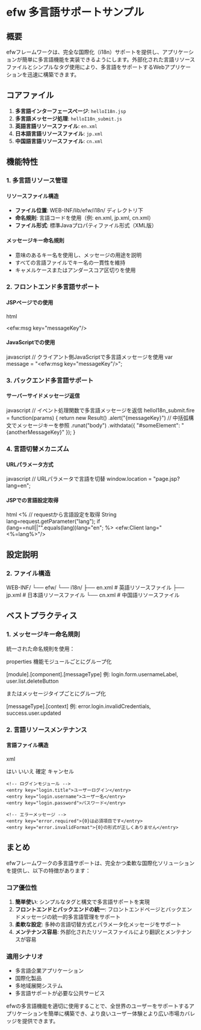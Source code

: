 # efw 多言語サポートサンプル

## 概要

efwフレームワークは、完全な国際化（i18n）サポートを提供し、アプリケーションが簡単に多言語機能を実装できるようにします。外部化された言語リソースファイルとシンプルなタグ使用により、多言語をサポートするWebアプリケーションを迅速に構築できます。

## コアファイル

1. **多言語インターフェースページ**: `helloI18n.jsp`
2. **多言語メッセージ処理**: `helloI18n_submit.js`
3. **英語言語リソースファイル**: `en.xml`
4. **日本語言語リソースファイル**: `jp.xml`
5. **中国語言語リソースファイル**: `cn.xml`

## 機能特性

### 1. 多言語リソース管理

#### リソースファイル構造
- **ファイル位置**: WEB-INF/lib/efw/i18n/ ディレクトリ下
- **命名規則**: 言語コードを使用（例: en.xml, jp.xml, cn.xml）
- **ファイル形式**: 標準Javaプロパティファイル形式（XML版）

#### メッセージキー命名規則
- 意味のあるキー名を使用し、メッセージの用途を説明
- すべての言語ファイルでキー名の一貫性を維持
- キャメルケースまたはアンダースコア区切りを使用

### 2. フロントエンド多言語サポート

#### JSPページでの使用
html
<!-- メッセージ表示 -->
<efw:msg key="messageKey"/>


#### JavaScriptでの使用
javascript
// クライアント側JavaScriptで多言語メッセージを使用
var message = "<efw:msg key="messageKey"/>";


### 3. バックエンド多言語サポート

#### サーバーサイドメッセージ返信
javascript
// イベント処理関数で多言語メッセージを返信
helloI18n_submit.fire = function(params) {
    return new Result()
        .alert("{messageKey}") // 中括弧構文でメッセージキーを参照
        .runat("body")
        .withdata({
            "#someElement": "{anotherMessageKey}"
        });
}


### 4. 言語切替メカニズム

#### URLパラメータ方式
javascript
// URLパラメータで言語を切替
window.location = "page.jsp?lang=en";


#### JSPでの言語設定取得
html
<%
    // requestから言語設定を取得
    String lang=request.getParameter("lang");
    if (lang==null||"".equals(lang))lang="en";
%>
<efw:Client lang="<%=lang%>"/>


## 設定説明

### 2. ファイル構造

WEB-INF/
  └── efw/
      └── i18n/
          ├── en.xml          # 英語リソースファイル
          ├── jp.xml          # 日本語リソースファイル
          └── cn.xml          # 中国語リソースファイル


## ベストプラクティス

### 1. メッセージキー命名規則

統一された命名規則を使用：

properties
機能モジュールごとにグループ化

[module].[component].[messageType]
例: login.form.usernameLabel, user.list.deleteButton

またはメッセージタイプごとにグループ化

[messageType].[context]
例: error.login.invalidCredentials, success.user.updated


### 2. 言語リソースメンテナンス

#### 言語ファイル構造
xml
<?xml version="1.0" encoding="UTF-8" standalone="no"?>
<!DOCTYPE properties SYSTEM "http://java.sun.com/dtd/properties.dtd">
<properties>
    <!-- 共通メッセージ -->
    <entry key="common.yes">はい</entry>
    <entry key="common.no">いいえ</entry>
    <entry key="common.ok">確定</entry>
    <entry key="common.cancel">キャンセル</entry>
    
    <!-- ログインモジュール -->
    <entry key="login.title">ユーザーログイン</entry>
    <entry key="login.username">ユーザー名</entry>
    <entry key="login.password">パスワード</entry>
    
    <!-- エラーメッセージ -->
    <entry key="error.required">{0}は必須項目です</entry>
    <entry key="error.invalidFormat">{0}の形式が正しくありません</entry>
</properties>


## まとめ

efwフレームワークの多言語サポートは、完全かつ柔軟な国際化ソリューションを提供し、以下の特徴があります：

### コア優位性
1. **簡単使い**: シンプルなタグと構文で多言語サポートを実現
2. **フロントエンドとバックエンドの統一**: フロントエンドページとバックエンドメッセージの統一的多言語管理をサポート
3. **柔軟な設定**: 多种の言語切替方式とパラメータ化メッセージをサポート
4. **メンテナンス容易**: 外部化されたリソースファイルにより翻訳とメンテナンスが容易

### 適用シナリオ
- 多言語企業アプリケーション
- 国際化製品
- 多地域展開システム
- 多言語サポートが必要な公共サービス

efwの多言語機能を適切に使用することで、全世界のユーザーをサポートするアプリケーションを簡単に構築でき、より良いユーザー体験とより広い市場カバレッジを提供できます。